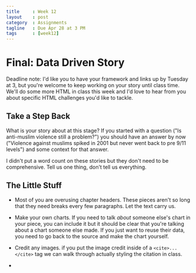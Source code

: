 ```yaml
---
title     : Week 12
layout    : post
category  : Assignments
tagline   : Due Apr 28 at 3 PM
tags      : [week12]
---
```


# Final: Data Driven Story

Deadline note: I'd like you to have your framework and links up by Tuesday at 3, but you're welcome to keep working on your story until class time. We'll do some more HTML in class this week and I'd love to hear from you about specific HTML challenges you'd like to tackle.

## Take a Step Back

What is your story about at this stage? If you started with a question ("Is anti-muslim violence still a problem?") you should have an answer by now ("Violence against muslims spiked in 2001 but never went back to pre 9/11 levels") and some context for that answer. 

I didn't put a word count on these stories but they don't need to be comprehensive. Tell us one thing, don't tell us everything. 

## The Little Stuff

+ Most of you are overusing chapter headers. These pieces aren't so long that they need breaks every few paragraphs. Let the text carry us. 

+ Make your own charts. If you need to talk *about* someone else's chart in your piece, you can include it but it should be clear that you're talking about a chart someone else made. If you just want to reuse their data, you need to go back to the source and make the chart yourself.

+ Credit any images. if you put the image credit inside of a `<cite>...</cite>` tag we can walk through actually styling the citation in class. 

+ 
